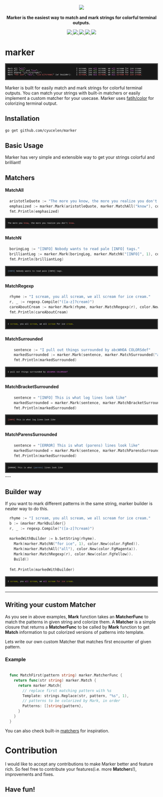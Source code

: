 <p align="center">
  <img height="200px" src="assets/logo.png">
</p>
<p align="center">
       <b>Marker is the easiest way to match and mark strings for colorful terminal outputs.</b>
</p>

<p align="center">
  <a href="https://travis-ci.org/cyucelen/marker">
    <img src="https://travis-ci.org/cyucelen/marker.svg?branch=master" />
  </a>
  <a href="https://codecov.io/gh/cyucelen/marker">
    <img src="https://codecov.io/gh/cyucelen/marker/branch/master/graph/badge.svg" />
  </a>
  <a href="https://goreportcard.com/report/github.com/cyucelen/marker">
    <img src="https://goreportcard.com/badge/github.com/cyucelen/marker" />
  </a>
  <a href="https://github.com/cyucelen/marker/blob/master/LICENSE">
    <img src="https://img.shields.io/github/license/cyucelen/marker.svg">
  </a>
  <a href="http://spacemacs.org">
    <img src="https://cdn.rawgit.com/syl20bnr/spacemacs/442d025779da2f62fc86c2082703697714db6514/assets/spacemacs-badge.svg" />
  </a>
</p>

# marker

<p align="center">
  <img src="assets/png/showoff.png">
</p>

Marker is built for easily match and mark strings for colorful terminal outputs. You can match your strings with built-in matchers or easily implement a custom matcher for your usecase. Marker uses [fatih/color](https://github.com/fatih/color) 
for colorizing terminal output.

## Installation

`go get github.com/cyucelen/marker`

## Basic Usage

Marker has very simple and extensible way to get your strings colorful and brilliant!

## Matchers

#### MatchAll
```go
  aristotleQuote := "The more you know, the more you realize you don't know."
  emphasized := marker.Mark(aristotleQuote, marker.MatchAll("know"), color.New(color.FgRed))
  fmt.Println(emphasized)
```
<img src="assets/png/matchall.png">

#### MatchN
```go
  boringLog := "[INFO] Nobody wants to read pale [INFO] tags."
  brilliantLog := marker.Mark(boringLog, marker.MatchN("[INFO]", 1), color.New(color.FgBlue))
  fmt.Println(brilliantLog)
```
<img src="assets/png/matchn.png">

#### MatchRegexp

```go
  rhyme := "I scream, you all scream, we all scream for ice cream."
  r, _ := regexp.Compile("([a-z]?cream)")
  careAboutCream := marker.Mark(rhyme, marker.MatchRegexp(r), color.New(color.FgYellow))
  fmt.Println(careAboutCream)
```
<img src="assets/png/matchregex.png">

#### MatchSurrounded

```go
	sentence := "I pull out things surrounded by abcWHOA COLORSdef"
	markedSurrounded := marker.Mark(sentence, marker.MatchSurrounded("abc", "def"), magentaFg)
	fmt.Println(markedSurrounded)
```
<img src="assets/png/matchsurrounded1.png">

#### MatchBracketSurrounded

```go
	sentence = "[INFO] This is what log lines look like"
	markedSurrounded = marker.Mark(sentence, marker.MatchBracketSurrounded(), redFg)
	fmt.Println(markedSurrounded)
```
<img src="assets/png/matchsurrounded2.png">

#### MatchParensSurrounded

```go
	sentence = "[ERROR] This is what (parens) lines look like"
	markedSurrounded = marker.Mark(sentence, marker.MatchParensSurrounded(), blueFg)
	fmt.Println(markedSurrounded)
```
<img src="assets/png/matchsurrounded3.png">
---

## Builder way

If you want to mark different patterns in the same string, marker builder is neater way to do this.

```go
  rhyme := "I scream, you all scream, we all scream for ice cream."
  b := &marker.MarkBuilder{}
  r, _ := regexp.Compile("([a-z]?cream)")

  markedWithBuilder := b.SetString(rhyme).
    Mark(marker.MatchN("for ice", 1), color.New(color.FgRed)).
    Mark(marker.MatchAll("all"), color.New(color.FgMagenta)).
    Mark(marker.MatchRegexp(r), color.New(color.FgYellow)).
    Build()

  fmt.Println(markedWithBuilder)
```
<img src="assets/png/builder.png">

---

## Writing your custom Matcher

As you see in above examples, **Mark** function takes an **MatcherFunc** to match the patterns in given string and colorize them. 
A **Matcher** is a simple closure that returns a **MatcherFunc** to be called by **Mark** function to get **Match** information to put colorized versions of patterns into template.

Lets write our own custom Matcher that matches first encounter of given pattern.
### Example
```go

  func MatchFirst(pattern string) marker.MatcherFunc {
    return func(str string) marker.Match {
      return marker.Match{
        // replace first matching pattern with %s
        Template: strings.Replace(str, pattern, "%s", 1),
        // patterns to be colorized by Mark, in order 
        Patterns: []string{pattern},
      }
    }
  }
```

You can also check built-in [matchers](https://github.com/cyucelen/marker/blob/master/matcher.go) for inspiration.

# Contribution

I would like to accept any contributions to make Marker better and feature rich. So feel free to contribute your features(i.e. more **Matcher**s!), improvements and fixes. 

## Have fun!
